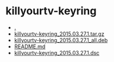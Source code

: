 killyourtv-keyring
========================

- [.](.)
- [killyourtv-keyring_2015.03.27.1.tar.gz](killyourtv-keyring_2015.03.27.1.tar.gz)
- [killyourtv-keyring_2015.03.27.1_all.deb](killyourtv-keyring_2015.03.27.1_all.deb)
- [README.md](README.md)
- [killyourtv-keyring_2015.03.27.1.dsc](killyourtv-keyring_2015.03.27.1.dsc)
